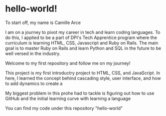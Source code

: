 # hello-world! #

To start off, my name is Camille Arce

I am on a journey to pivot my career in tech and learn coding languages. To do this, I applied to be a part of DPI's Tech Apprentice program where the curriculum is learning HTML, CSS, Javascript and Ruby on Rails. The main goal is to master Ruby on Rails and learn Python and SQL in the future to be well versed in the industry. 
 
Welcome to my first repository and follow me on my journey! 

This project is my first introductry project to HTML, CSS, and JavaScript. In here, I learned the concept behind cascading style, user interface, and how to add dynamics to create a

My biggest problem in this prohe had to tackle is figuring out how to use GitHub and the initial learning curve with learning a language

You can find my code under this repository "hello-world"


